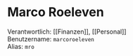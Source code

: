 # Marco Roeleven
Verantwortlich: [[Finanzen]], [[Personal]]  
Benutzername: `marcoroeleven`  
Alias: `mro`  